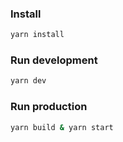 ### Install   
```bash
yarn install
```

### Run development
```bash
yarn dev
```

### Run production
```bash
yarn build & yarn start
```
